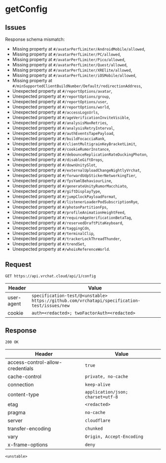 # getConfig

## Issues
Response schema mismatch:
* Missing property at ``#/avatarPerfLimiter/AndroidMobile/allowed``,
* Missing property at ``#/avatarPerfLimiter/PC/allowed``,
* Missing property at ``#/avatarPerfLimiter/Pico/allowed``,
* Missing property at ``#/avatarPerfLimiter/Quest/allowed``,
* Missing property at ``#/avatarPerfLimiter/XRElite/allowed``,
* Missing property at ``#/avatarPerfLimiter/iOSMobile/allowed``,
* Missing property at ``#/minSupportedClientBuildNumber/Default/redirectionAddress``,
* Unexpected property at ``#/reportOptions/avatar``,
* Unexpected property at ``#/reportOptions/group``,
* Unexpected property at ``#/reportOptions/user``,
* Unexpected property at ``#/reportOptions/world``,
* Unexpected property at ``#/accessLogsUrls``,
* Unexpected property at ``#/ageVerificationInviteVisible``,
* Unexpected property at ``#/analysisMaxRetries``,
* Unexpected property at ``#/analysisRetryInterval``,
* Unexpected property at ``#/authEventsTapePayload``,
* Unexpected property at ``#/buildFocacciaRank``,
* Unexpected property at ``#/clientMultigrainKeyBracketLimit``,
* Unexpected property at ``#/cookieRumorInstance``,
* Unexpected property at ``#/debounceReplicationRateDuckingPhoton``,
* Unexpected property at ``#/disableGiftDrops``,
* Unexpected property at ``#/downUnitySlot``,
* Unexpected property at ``#/externalUploadChangeNightlyVrchat``,
* Unexpected property at ``#/forwardUdpStickerNetworkingTier``,
* Unexpected property at ``#/fpsYamlBehaviourLine``,
* Unexpected property at ``#/generateUnityRumorMacchiato``,
* Unexpected property at ``#/giftDisplayType``,
* Unexpected property at ``#/jumpClockPayloadFormat``,
* Unexpected property at ``#/listenerLoaderPodSubscriptionRye``,
* Unexpected property at ``#/photonPartitionFps``,
* Unexpected property at ``#/profileAnimationHeightFeed``,
* Unexpected property at ``#/requireAgeVerificationBetaTag``,
* Unexpected property at ``#/reservedDraftPitaKeyboard``,
* Unexpected property at ``#/taggingCdn``,
* Unexpected property at ``#/terminalClip``,
* Unexpected property at ``#/trackerLockThreadThunder``,
* Unexpected property at ``#/trendSet``,
* Unexpected property at ``#/whoisReferenceWorld``.
## Request
`GET https://api.vrchat.cloud/api/1/config`

| Header | Value |
| ------ | ----- |
| user-agent | `specification-test/@<unstable> https://github.com/vrchatapi/specification-test/issues/new` |
| cookie | `auth=<redacted>; twoFactorAuth=<redacted>` |


## Response
`200 OK`

| Header | Value |
| ------ | ----- |
| access-control-allow-credentials | `true` |
| cache-control | `private, no-cache` |
| connection | `keep-alive` |
| content-type | `application/json; charset=utf-8` |
| etag | `<redacted>` |
| pragma | `no-cache` |
| server | `cloudflare` |
| transfer-encoding | `chunked` |
| vary | `Origin, Accept-Encoding` |
| x-frame-options | `deny` |

```jsonc
<unstable>
```
